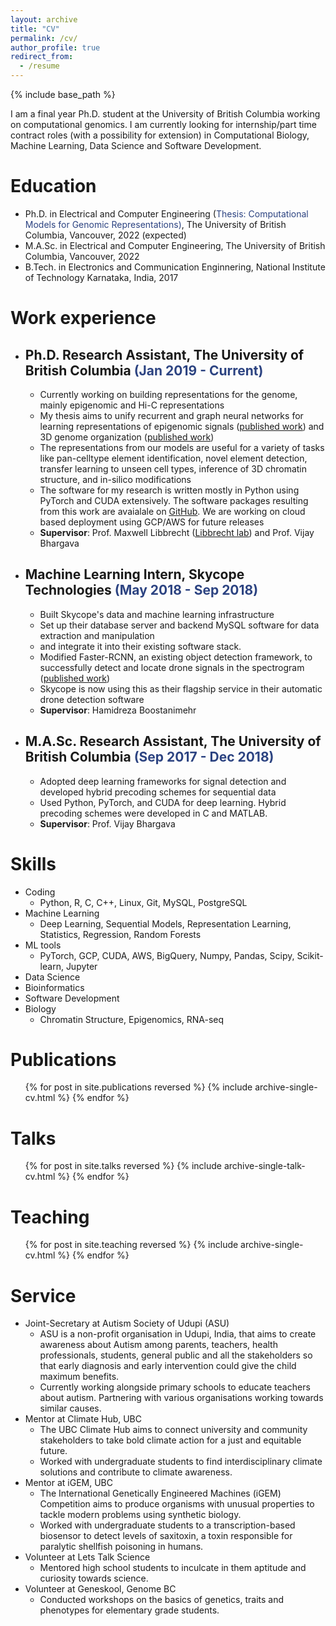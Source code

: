 ```yaml
---
layout: archive
title: "CV"
permalink: /cv/
author_profile: true
redirect_from:
  - /resume
---
```


{% include base_path %}

I am a final year Ph.D. student at the University of British Columbia working on computational genomics. I am currently looking for internship/part time contract roles (with a possibility for extension) in Computational Biology, Machine Learning, Data Science and Software Development.

Education
======
* Ph.D. in Electrical and Computer Engineering (<span style="color:#2C4381">Thesis: Computational Models for Genomic Representations)</span>, The University of British Columbia, Vancouver, 2022 (expected)
* M.A.Sc. in Electrical and Computer Engineering, The University of British Columbia, Vancouver, 2022
* B.Tech. in Electronics and Communication Enginnering, National Institute of Technology Karnataka, India, 2017 

Work experience
======
* ## Ph.D. Research Assistant, The University of British Columbia <span style="color:#2C4381">(Jan 2019 - Current)</span>
  * Currently working on building representations for the genome, mainly epigenomic and Hi-C representations 
  * My thesis aims to unify recurrent and graph neural networks for learning representations of epigenomic signals (<a href="https://kevinbdsouza.github.io/publication/epilstm"><u>published work</u></a>) and 3D genome organization (<a href="https://kevinbdsouza.github.io/publication/hiclstm"><u>published work</u></a>)
  * The representations from our models are useful for a variety of tasks like pan-celltype element identification, novel element detection, transfer learning to unseen cell types, inference of 3D chromatin structure, and in-silico modifications
  * The software for my research is written mostly in Python using PyTorch and CUDA extensively. The software packages resulting from this work are avaialale on <a href="https://github.com/kevinbdsouza"><u>GitHub</u></a>. We are working on cloud based deployment using GCP/AWS for future releases
  * **Supervisor**: Prof. Maxwell Libbrecht (<a href="https://www.libbrechtlab.com"><u>Libbrecht lab</u></a>) and Prof. Vijay Bhargava

* ## Machine Learning Intern, Skycope Technologies <span style="color:#2C4381"> (May 2018 - Sep 2018)</span>
  * Built Skycope's data and machine learning infrastructure 
  * Set up their database server and backend MySQL software for data extraction and manipulation 
  * and integrate it into their existing software stack. 
  * Modified Faster-RCNN, an existing object detection framework, to successfully detect and locate drone signals in the spectrogram (<a href="https://kevinbdsouza.github.io/publication/frcnn"><u>published work</u></a>)
  * Skycope is now using this as their flagship service in their automatic drone detection software
  * **Supervisor**: Hamidreza Boostanimehr

* ## M.A.Sc. Research Assistant, The University of British Columbia <span style="color:#2C4381"> (Sep 2017 - Dec 2018)</span>
  * Adopted deep learning frameworks for signal detection and developed hybrid precoding schemes for sequential data
  * Used Python, PyTorch, and CUDA for deep learning. Hybrid precoding schemes were developed in C and MATLAB.
  * **Supervisor**: Prof. Vijay Bhargava

  
Skills
======
* Coding 
  * Python, R, C, C++, Linux, Git, MySQL, PostgreSQL
* Machine Learning 
  * Deep Learning, Sequential Models, Representation Learning, Statistics, Regression, Random Forests
* ML tools 
  * PyTorch, GCP, CUDA, AWS, BigQuery, Numpy, Pandas, Scipy, Scikit-learn, Jupyter
* Data Science 
* Bioinformatics
* Software Development 
* Biology 
  * Chromatin Structure, Epigenomics, RNA-seq


Publications
======
  <ul>{% for post in site.publications reversed %}
    {% include archive-single-cv.html %}
  {% endfor %}</ul>
  
Talks
======
  <ul>{% for post in site.talks reversed %}
    {% include archive-single-talk-cv.html %}
  {% endfor %}</ul>
  
Teaching
======
  <ul>{% for post in site.teaching reversed %}
    {% include archive-single-cv.html %}
  {% endfor %}</ul>
  
Service 
======
* Joint-Secretary at Autism Society of Udupi (ASU)
  * ASU is a non-profit organisation in Udupi, India, that aims to create awareness about Autism among parents, teachers, health professionals, students, general public and all the stakeholders so that early diagnosis and early intervention could give the child maximum benefits. 
  * Currently working alongside primary schools to educate teachers about autism. Partnering with various organisations working towards similar causes. 
* Mentor at Climate Hub, UBC
  * The UBC Climate Hub aims to connect university and community stakeholders to take bold climate action for a just and equitable future.
  * Worked with undergraduate students to find interdisciplinary climate solutions and contribute to climate awareness.
* Mentor at iGEM, UBC
  * The International Genetically Engineered Machines (iGEM) Competition aims to produce organisms with unusual properties to tackle modern problems using synthetic biology. 
  * Worked with undergraduate students to a transcription-based biosensor to detect levels of saxitoxin, a toxin responsible for paralytic shellfish poisoning in humans. 
* Volunteer at Lets Talk Science
  * Mentored high school students to inculcate in them aptitude and curiosity towards science.
* Volunteer at Geneskool, Genome BC
  * Conducted workshops on the basics of genetics, traits and phenotypes for elementary grade students.
